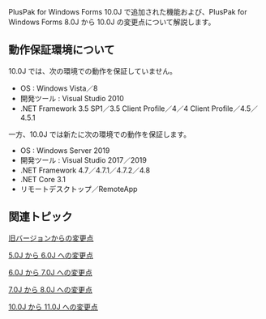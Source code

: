 
PlusPak for Windows Forms 10.0J で追加された機能および、PlusPak for Windows Forms 8.0J から 10.0J の変更点について解説します。

## 動作保証環境について

10.0J では、次の環境での動作を保証していません。

*   OS : Windows Vista／8
*   開発ツール : Visual Studio 2010
*   .NET Framework 3.5 SP1／3.5 Client Profile／4／4 Client Profile／4.5／4.5.1

一方、10.0J では新たに次の環境での動作を保証します。

*   OS : Windows Server 2019
*   開発ツール : Visual Studio 2017／2019
*   .NET Framework 4.7／4.7.1／4.7.2／4.8
*   .NET Core 3.1
*   リモートデスクトップ／RemoteApp

## 関連トピック

[旧バージョンからの変更点](gcdocsite__documentlink?toc-item-id=a8f8f71b-9c6b-43a2-ab20-6e07363faf59)

[5.0J から 6.0J への変更点](gcdocsite__documentlink?toc-item-id=5d73680d-523f-42bc-9f06-a53d5c18eb4a)

[6.0J から 7.0J への変更点](gcdocsite__documentlink?toc-item-id=69e366d9-9d07-498f-adcb-29247c16d264)

[7.0J から 8.0J への変更点](gcdocsite__documentlink?toc-item-id=4787a967-f2c3-4aef-9d76-0650196bc42b)

[10.0J から 11.0J への変更点](gcdocsite__documentlink?toc-item-id=a220eeaf-2de6-4957-a5d6-58a471f38055)